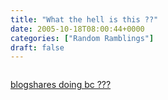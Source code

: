 ```yaml
---
title: "What the hell is this ??"
date: 2005-10-18T08:00:44+0000
categories: ["Random Ramblings"]
draft: false
---
```


<a href="http://photos1.blogger.com/blogger/4389/468/1600/bc.jpg"><img src="http://photos1.blogger.com/blogger/4389/468/320/bc.jpg" border="0" alt="" /></a>

<a href="http://blogshares.com/blogs.php?blog=http://rocky-says.blogspot.com/">blogshares doing bc ???</a>